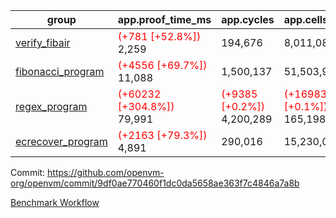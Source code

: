 | group | app.proof_time_ms | app.cycles | app.cells_used | leaf.proof_time_ms | leaf.cycles | leaf.cells_used |
| -- | -- | -- | -- | -- | -- | -- |
| [verify_fibair](https://github.com/openvm-org/openvm/blob/benchmark-results/benchmarks-dispatch/refs/heads/prof/flamegraph/verify_fibair-9df0ae770460f1dc0da5658ae363f7c4846a7a8b.md) |<span style='color: red'>(+781 [+52.8%])</span> 2,259 |  194,676 |  8,011,082 |- | - | - |
| [fibonacci_program](https://github.com/openvm-org/openvm/blob/benchmark-results/benchmarks-dispatch/refs/heads/prof/flamegraph/fibonacci-9df0ae770460f1dc0da5658ae363f7c4846a7a8b.md) |<span style='color: red'>(+4556 [+69.7%])</span> 11,088 |  1,500,137 |  51,503,940 |- | - | - |
| [regex_program](https://github.com/openvm-org/openvm/blob/benchmark-results/benchmarks-dispatch/refs/heads/prof/flamegraph/regex-9df0ae770460f1dc0da5658ae363f7c4846a7a8b.md) |<span style='color: red'>(+60232 [+304.8%])</span> 79,991 | <span style='color: red'>(+9385 [+0.2%])</span> 4,200,289 | <span style='color: red'>(+169837 [+0.1%])</span> 165,198,010 |- | - | - |
| [ecrecover_program](https://github.com/openvm-org/openvm/blob/benchmark-results/benchmarks-dispatch/refs/heads/prof/flamegraph/ecrecover-9df0ae770460f1dc0da5658ae363f7c4846a7a8b.md) |<span style='color: red'>(+2163 [+79.3%])</span> 4,891 |  290,016 |  15,230,037 |- | - | - |


Commit: https://github.com/openvm-org/openvm/commit/9df0ae770460f1dc0da5658ae363f7c4846a7a8b

[Benchmark Workflow](https://github.com/openvm-org/openvm/actions/runs/12629723202)
